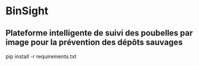 # BinSight

## Plateforme intelligente de suivi des poubelles par image pour la prévention des dépôts sauvages

pip install -r requirements.txt